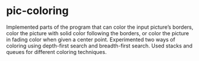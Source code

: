 # pic-coloring
Implemented parts of the program that can color the input picture’s borders, color the picture with solid color following the borders, or color the picture in fading color when given a center point.
Experimented two ways of coloring using depth-first search and breadth-first search.
Used stacks and queues for different coloring techniques.
